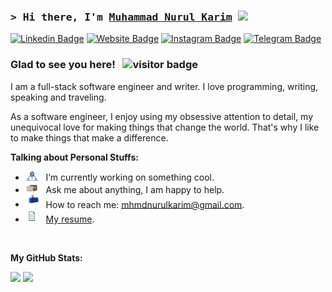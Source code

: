 ### <samp>&gt; Hi there, I'm <a href="https://mhmdnurulkarim.github.io" target="_blank">Muhammad Nurul Karim</a> <img src="https://media.giphy.com/media/hvRJCLFzcasrR4ia7z/giphy.gif" width="25"> </samp>

[![Linkedin Badge](https://img.shields.io/badge/-LinkedIn-0e76a8?style=flat-square&logo=Linkedin&logoColor=white)][Linkedin]
[![Website Badge](https://img.shields.io/badge/Website-3b5998?style=flat-square&logo=google-chrome&logoColor=white)][Website]
[![Instagram Badge](https://img.shields.io/badge/-Instagram-e4405f?style=flat-square&logo=Instagram&logoColor=white)][Instagram]
[![Telegram Badge](https://img.shields.io/badge/-Telegram-0088cc?style=flat-square&logo=Telegram&logoColor=white)][Telegram]

### Glad to see you here! &nbsp; ![visitor badge](https://visitor-badge.glitch.me/badge?page_id=mhmdnurulkarim.Karim.2501&left_text=Visitors)

I am a full-stack software engineer and writer. I love programming, writing, speaking and traveling.

As a software engineer, I enjoy using my obsessive attention to detail, my unequivocal love for making things that change the world. That's why I like to make things that make a difference.

**Talking about Personal Stuffs:**

- <img src="https://github.com/mhmdnurulkarim/mhmdnurulkarim/blob/main/assets/developer.gif?raw=true" width="21" />&nbsp;&nbsp; I’m currently working on something cool.
- <img src="https://github.com/mhmdnurulkarim/mhmdnurulkarim/blob/main/assets/message.gif?raw=true" width="21" />&nbsp;&nbsp; Ask me about anything, I am happy to help.
- <img src="https://github.com/mhmdnurulkarim/mhmdnurulkarim/blob/main/assets/letterbox.gif?raw=true" width="21" />&nbsp;&nbsp; How to reach me: mhmdnurulkarim@gmail.com.
- <img src="https://github.com/mhmdnurulkarim/mhmdnurulkarim/blob/main/assets/doc.gif?raw=true" width="21" />&nbsp;&nbsp; [My resume][Resume].

</br>

**My GitHub Stats:**

<p>
  <img height="180em" src="https://github-readme-stats.vercel.app/api?username=mhmdnurulkarim&show_icons=true&hide_border=true&&count_private=true&include_all_commits=true" />
  <img height="180em" src="https://github-readme-stats.vercel.app/api/top-langs/?username=mhmdnurulkarim&exclude_repo=KNN-Image-Classification&show_icons=true&hide_border=true&layout=compact&langs_count=8"/>
</p>

[Linkedin]: https://linkedin.com/in/mhmdnurulkarim
[Website]: https://mhmdnurulkarim.github.io
[Instagram]: https://instagram.com/Karim.2501/
[Telegram]: https://t.me/mhmdnurulkarim
[Resume]: https://gkassym.netlify.app/Resume.pdf
